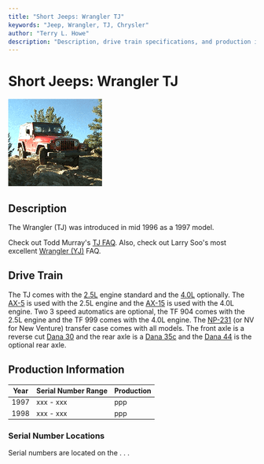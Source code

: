 ```yaml
---
title: "Short Jeeps: Wrangler TJ"
keywords: "Jeep, Wrangler, TJ, Chrysler"
author: "Terry L. Howe"
description: "Description, drive train specifications, and production information for the Jeep Wrangler TJ"
---
```

# Short Jeeps: Wrangler TJ

[![Scott Parker's TJ on the Spring Creek Trail](/img/parkerst.gif)](/img/parkers.gif) 

## Description

The Wrangler (TJ) was introduced in mid 1996 as a 1997 model. 

Check out Todd Murray's [ TJ FAQ](https://www.visi.com/~tam/tjfaq.html). Also, check out Larry Soo's most excellent [Wrangler (YJ)](https://www.bc4x4.com/faqs/yj.asp) FAQ. 

## Drive Train

The TJ comes with the [2.5L](/engine/factory/amc150.html) engine standard and the [4.0L](/engine/factory/amc242.html) optionally. The [AX-5](/transmission/factory/ax5.html) is used with the 2.5L engine and the [AX-15](/transmission/factory/ax15.html) is used with the 4.0L engine. Two 3 speed automatics are optional, the TF 904 comes with the 2.5L engine and the TF 999 comes with the 4.0L engine. The [NP-231](/xfer/factory/np231.html) (or NV for New Venture) transfer case comes with all models. The front axle is a reverse cut [Dana 30](/axle/factory/d30.html) and the rear axle is a [Dana 35c](/axle/factory/d35c.html) and the [Dana 44](/axle/factory/d44.html) is the optional rear axle. 

## Production Information

| Year | Serial Number Range | Production |
|------|---------------------|------------|
| 1997 | xxx - xxx           | ppp        |
| 1998 | xxx - xxx           | ppp        |

### Serial Number Locations

Serial numbers are located on the . . .